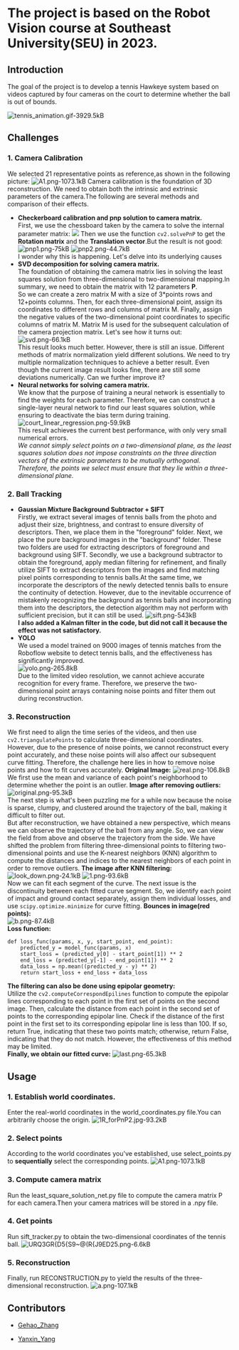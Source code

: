 ﻿# The project is based on the Robot Vision course at **Southeast University(SEU)** in 2023. #

## **Introduction**
The goal of the project is to develop a tennis Hawkeye system based on videos captured by four cameras on the court to determine whether the ball is out of bounds.

![tennis_animation.gif-3929.5kB][1]
## **Challenges**
### 1. **Camera Calibration**  
We selected 21 representative points as reference,as shown in the following picture:
![A1.png-1073.1kB][2]
Camera calibration is the foundation of 3D reconstruction. We need to obtain both the intrinsic and extrinsic parameters of the camera.The following are several methods and comparison of their effects.  

- **Checkerboard calibration and pnp solution to camera matrix.**  
First, we use the chessboard taken by the camera to solve the internal parameter matrix:
![](https://static.zybuluo.com/zgh456/scry2y8yfft3eihmwuqef5te/in.png)
Then we use the function `cv2.solvePnP` to get the **Rotation matrix** and the **Translation vector**.But the result is not good:
![pnp1.png-75kB][3]
![pnp2.png-44.7kB][4]  
I wonder why this is happening. Let's delve into its underlying causes
- **SVD decomposition for solving camera matrix.**  
The foundation of obtaining the camera matrix lies in solving the least squares solution from three-dimensional to two-dimensional mapping.In summary, we need to obtain the matrix with 12 parameters **P**.  
So we can create a zero matrix M with a size of 3*points rows and 12+points columns. Then, for each three-dimensional point, assign its coordinates to different rows and columns of matrix M. Finally, assign the negative values of the two-dimensional point coordinates to specific columns of matrix M. Matrix M is used for the subsequent calculation of the camera projection matrix.
Let's see how it turns out:
![svd.png-66.1kB][5]  
This result looks much better. However, there is still an issue. Different methods of matrix normalization yield different solutions. We need to try multiple normalization techniques to achieve a better result. Even though the current image result looks fine, there are still some deviations numerically. Can we further improve it?
- **Neural networks for solving camera matrix.**   
We know that the purpose of training a neural network is essentially to find the weights for each parameter. Therefore, we can construct a single-layer neural network to find our least squares solution, while ensuring to deactivate the bias term during training.  
![court_linear_regression.png-59.9kB][6]  
This result achieves the current best performance, with only very small numerical errors.  
*We cannot simply select points on a two-dimensional plane, as the least squares solution does not impose constraints on the three direction vectors of the extrinsic parameters to be mutually orthogonal. Therefore, the points we select must ensure that they lie within a three-dimensional plane.*

### 2. **Ball Tracking**  
- **Gaussian Mixture Background Subtractor + SIFT**  
Firstly, we extract several images of tennis balls from the photo and adjust their size, brightness, and contrast to ensure diversity of descriptors. Then, we place them in the "foreground" folder. Next, we place the pure background images in the "background" folder. These two folders are used for extracting descriptors of foreground and background using SIFT.
Secondly, we use a background subtractor to obtain the foreground, apply median filtering for refinement, and finally utilize SIFT to extract descriptors from the images and find matching pixel points corresponding to tennis balls.At the same time, we incorporate the descriptors of the newly detected tennis balls to ensure the continuity of detection.
However, due to the inevitable occurrence of mistakenly recognizing the background as tennis balls and incorporating them into the descriptors, the detection algorithm may not perform with sufficient precision, but it can still be used.
![sift.png-543kB][7]  
**I also added a Kalman filter in the code, but did not call it because the effect was not satisfactory.**
- **YOLO**  
We used a model trained on 9000 images of tennis matches from the Roboflow website to detect tennis balls, and the effectiveness has significantly improved.  
![yolo.png-265.8kB][8]  
Due to the limited video resolution, we cannot achieve accurate recognition for every frame. Therefore, we preserve the two-dimensional point arrays containing noise points and filter them out during reconstruction.
### 3. **Reconstruction**  
We first need to align the time series of the videos, and then use `cv2.triangulatePoints` to calculate three-dimensional coordinates. However, due to the presence of noise points, we cannot reconstruct every point accurately, and these noise points will also affect our subsequent curve fitting. Therefore, the challenge here lies in how to remove noise points and how to fit curves accurately.
**Original Image:**
![real.png-106.8kB][9]  
We first use the mean and variance of each point's neighborhood to determine whether the point is an outlier.
**Image after removing outliers:**
![original.png-95.3kB][10]  
The next step is what's been puzzling me for a while now because the noise is sparse, clumpy, and clustered around the trajectory of the ball, making it difficult to filter out.  
But after reconstruction, we have obtained a new perspective, which means we can observe the trajectory of the ball from any angle. So, we can view the field from above and observe the trajectory from the side. We have shifted the problem from filtering three-dimensional points to filtering two-dimensional points and use the K-nearest neighbors (KNN) algorithm to compute the distances and indices to the nearest neighbors of each point in order to remove outliers.
**The image after KNN filtering:**
![look_down.png-24.1kB][11]
![1.png-93.6kB][12]  
Now we can fit each segment of the curve.
The next issue is the discontinuity between each fitted curve segment. So, we identify each point of impact and ground contact separately, assign them individual losses, and use `scipy.optimize.minimize` for curve fitting.
**Bounces in image(red points):**  
![b.png-87.4kB][13]  
**Loss function:**  
```
def loss_func(params, x, y, start_point, end_point):
    predicted_y = model_func(params, x)
    start_loss = (predicted_y[0] - start_point[1]) ** 2
    end_loss = (predicted_y[-1] - end_point[1]) ** 2
    data_loss = np.mean((predicted_y - y) ** 2)
    return start_loss + end_loss + data_loss
```

**The filtering can also be done using epipolar geometry:**  
Utilize the `cv2.computeCorrespondEpilines` function to compute the epipolar lines corresponding to each point in the first set of points on the second image. Then, calculate the distance from each point in the second set of points to the corresponding epipolar line. Check if the distance of the first point in the first set to its corresponding epipolar line is less than 100. If so, return True, indicating that these two points match; otherwise, return False, indicating that they do not match. However, the effectiveness of this method may be limited.  
**Finally, we obtain our fitted curve:**
![last.png-65.3kB][14]
## **Usage**  
### 1. **Establish world coordinates.**  
Enter the real-world coordinates in the world_coordinates.py file.You can arbitrarily choose the origin.
![1R_forPnP2.jpg-93.2kB][15]
### 2. **Select points**  
According to the world coordinates you've established, use select_points.py to **sequentially** select the corresponding points.
![A1.png-1073.1kB][16]
### 3. **Compute camera matrix**  
Run the least_square_solution_net.py file to compute the camera matrix P for each camera.Then your camera matrices will be stored in a .npy file.
### 4. **Get points**  
Run sift_tracker.py to obtain the two-dimensional coordinates of the tennis ball.
![URQ3GR{D5{S9~@(R{J9ED25.png-6.6kB][17]
### 5. **Reconstruction**  
Finally, run RECONSTRUCTION.py to yield the results of the three-dimensional reconstruction.
![a.png-107.1kB][18]
## Contributors
- [Gehao_Zhang](https://github.com/GehaoZhang6)
- [Yanxin_Yang](https://github.com/SaraXyy)




  [1]: https://static.zybuluo.com/zgh456/ngxwl40fw0jd8yeetd1r6jad/tennis_animation.gif
  [2]: https://static.zybuluo.com/zgh456/erortd875za5k897rk1zbz0p/A1.png
  [3]: https://static.zybuluo.com/zgh456/6r7qsk436edztlsasj7h0yw5/pnp1.png
  [4]: https://static.zybuluo.com/zgh456/6krgfwfeopr9s4bfd45jimqr/pnp2.png
  [5]: https://static.zybuluo.com/zgh456/kxrs5mngao6uadr6ciy6s7xr/svd.png
  [6]: https://static.zybuluo.com/zgh456/dvsn8tz96bncpui5vnvhwmj7/court_linear_regression.png
  [7]: https://static.zybuluo.com/zgh456/z8b08celo9nywtwavhql925f/sift.png
  [8]: https://static.zybuluo.com/zgh456/8wv197p364zu1all4lvo9t9m/yolo.png
  [9]: https://static.zybuluo.com/zgh456/0tlyf1qmzsgm0070flbeq04k/real.png
  [10]: https://static.zybuluo.com/zgh456/rotws4uarou8vh2in8onljf2/original.png
  [11]: https://static.zybuluo.com/zgh456/2qz947x4hleeyovujsdyvlhu/look_down.png
  [12]: https://static.zybuluo.com/zgh456/36wdv50ga95aq2eeqmszopnc/1.png
  [13]: https://static.zybuluo.com/zgh456/2zgu3d1hebt3dyhhgktfnel9/b.png
  [14]: https://static.zybuluo.com/zgh456/rwocinuo08be6rfa63kr72tp/last.png
  [15]: https://static.zybuluo.com/zgh456/1253kyyw0q78cr6h0vek75bd/1R_forPnP2.jpg
  [16]: https://static.zybuluo.com/zgh456/mbbnpiesfw5joa4l7ke2tkpv/A1.png
  [17]: https://static.zybuluo.com/zgh456/a2c9gv39hdi0e975tby7luxc/URQ3GR%7BD5%7BS9~@%28R%7BJ9ED25.png
  [18]: https://static.zybuluo.com/zgh456/xi61haget7becfre110kvj4k/a.png
